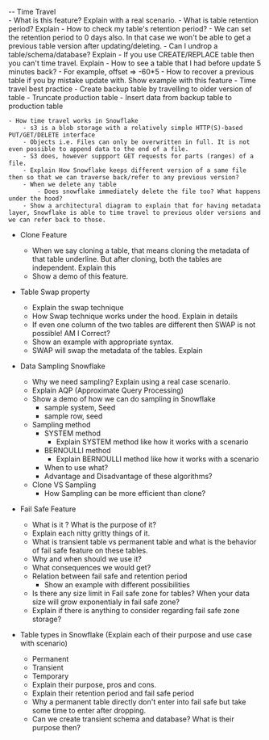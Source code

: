 -- Time Travel  
    - What is this feature? Explain with a real scenario.
    - What is table retention period? Explain
        - How to check my table's retention period?
        - We can set the retention period to 0 days also. In that case we won't be able to get a previous table version after updating/deleting.
    - Can I undrop a table/schema/database? Explain
    - If you use CREATE/REPLACE table then you can't time travel. Explain
    - How to see a table that I had before update 5 minutes back?
        - For example, offset => -60*5
    - How to recover a previous table if you by mistake update with. Show example with this feature
    - Time travel best practice
        - Create backup table by travelling to older version of table
        - Truncate production table
        - Insert data from backup table to production table
    
    - How time travel works in Snowflake
        - s3 is a blob storage with a relatively simple HTTP(S)-based PUT/GET/DELETE interface
        - Objects i.e. Files can only be overwritten in full. It is not even possible to append data to the end of a file.
        - S3 does, however suppport GET requests for parts (ranges) of a file.
        - Explain How Snowflake keeps different version of a same file then so that we can traverse back/refer to any previous version?
        - When we delete any table 
            - Does snowflake immediately delete the file too? What happens under the hood?
        - Show a architectural diagram to explain that for having metadata layer, Snowflake is able to time travel to previous older versions and we can refer back to those.

- Clone Feature
    - When we say cloning a table, that means cloning the metadata of that table underline.
    But after cloning, both the tables are independent. Explain this
    - Show a demo of this feature.

- Table Swap property
    - Explain the swap technique
    - How Swap technique works under the hood. Explain in details
    - If even one column of the two tables are different then SWAP is not possible! AM I Correct?
    - Show an example with appropriate syntax.
    - SWAP will swap the metadata of the tables. Explain


- Data Sampling Snowflake
    - Why we need sampling? Explain using a real case scenario.
    - Explain AQP (Approximate Query Processing)
    - Show a demo of how we can do sampling in Snowflake
        - sample system, Seed
        - sample row, seed
    - Sampling method
        - SYSTEM method
            - Explain SYSTEM method like how it works with a scenario
        - BERNOULLI method
            - Explain BERNOULLI method like how it works with a scenario
        - When to use what?
        - Advantage and Disadvantage of these algorithms?
    - Clone VS Sampling
        - How Sampling can be more efficient than clone?
    
- Fail Safe Feature
    - What is it ? What is the purpose of it?
    - Explain each nitty gritty things of it.
    - What is transient table vs permanent table and what is the behavior of fail safe feature on these tables.
    - Why and when should we use it?
    - What consequences we would get?
    - Relation between fail safe and retention period
        - Show an example with different possibilities
    - Is there any size limit in Fail safe zone for tables? When your data size will grow exponentialy in fail safe zone?
    - Explain if there is anything to consider regarding fail safe zone storage?

- Table types in Snowflake (Explain each of their purpose and use case with scenario)
    - Permanent
    - Transient
    - Temporary
    - Explain their purpose, pros and cons.
    - Explain their retention period and fail safe period
    - Why a permanent table directly don't enter into fail safe but take some time to enter after dropping.
    - Can we create transient schema and database? What is their purpose then?
